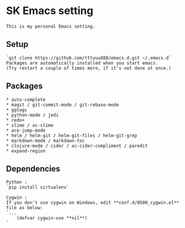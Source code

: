 # SK Emacs setting
    This is my personal Emacs setting.

## Setup
    `git clone https://github.com/tttuuu888/emacs.d.git ~/.emacs.d`
    Packages are automatically installed when you start emacs.
    (Try restart a couple of times more, if it's not done at once.)

## Packages
    * auto-complete
    * magit / git-commit-mode / git-rebase-mode
    * ggtags
    * python-mode / jedi
    * redo+
    * slime / ac-slime
    * ace-jump-mode
    * helm / helm-git / helm-git-files / helm-git-grep
    * markdown-mode / markdown-toc
    * clojure-mode / cider / ac-cider-compliment / paredit
    * expand-region

## Dependencies
    Python :
    `pip install virtualenv`

    Cygwin :
    If you don't use cygwin on Windows, edit **conf.d/0500_cygwin.el** file as below:
    `...
        (defvar cygwin-use **nil**)
    `
    
    
